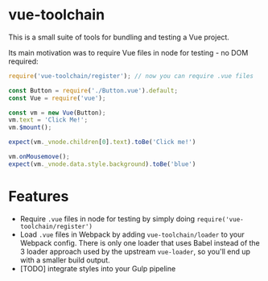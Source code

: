 # vue-toolchain

This is a small suite of tools for bundling and testing a Vue project.

Its main motivation was to require Vue files in node for testing - no DOM required:

```javascript
require('vue-toolchain/register'); // now you can require .vue files

const Button = require('./Button.vue').default;
const Vue = require('vue');

const vm = new Vue(Button);
vm.text = 'Click Me!';
vm.$mount();

expect(vm._vnode.children[0].text).toBe('Click me!')

vm.onMousemove();
expect(vm._vnode.data.style.background).toBe('blue')
```

# Features

* Require `.vue` files in node for testing by simply doing `require('vue-toolchain/register')`
* Load `.vue` files in Webpack by adding `vue-toolchain/loader` to your Webpack config. There is only one loader that uses Babel instead of the 3 loader approach used by the upstream `vue-loader`, so you'll end up with a smaller build output.
* [TODO] integrate styles into your Gulp pipeline
